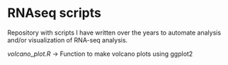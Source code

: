 # RNAseq scripts

Repository with scripts I have written over the years to automate analysis and/or visualization of RNA-seq analysis.  


*volcano_plot.R* -> Function to make volcano plots using ggplot2

